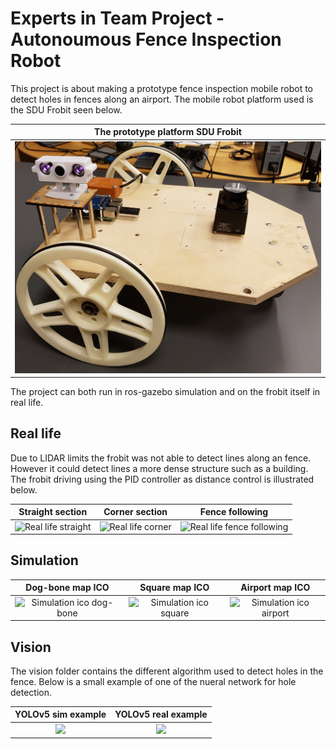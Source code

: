 # Experts in Team Project - Autonoumous Fence Inspection Robot

This project is about making a prototype fence inspection mobile robot to detect holes in fences along an airport. The mobile robot platform used is the SDU Frobit seen below.

| The prototype platform SDU Frobit |
|:------------------------:|
| ![](assets/frobit.jpg) |

The project can both run in ros-gazebo simulation and on the frobit itself in real life. 

## Real life

Due to LIDAR limits the frobit was not able to detect lines along an fence. However it could detect lines a more dense structure such as a building. The frobit driving using the PID controller as distance control is illustrated below. 

| Straight section | Corner section | Fence following | 
|:----------------:|:--------------:|:---------------:|
| ![Real life straight](assets/real_life_straight.gif) | ![Real life corner](assets/real_life_corner.gif) | ![Real life fence following](assets/real_life_fence_follow.gif)| 

## Simulation
|  Dog-bone map ICO |  Square map ICO | Airport map ICO |
|:-----------------:|:---------------:|:---------------:|
| ![Simulation ico dog-bone](assets/dog_bone_ico_optim.gif) | ![Simulation ico square](assets/sqare_map_ico.gif) | ![Simulation ico airport](assets/airport_sim.gif) |

## Vision
The vision folder contains the different algorithm used to detect holes in the fence. Below is a small example of one of the nueral network for hole detection.

|  YOLOv5 sim example |  YOLOv5 real example |
|:-------------------:|:--------------------:|
| ![](vision/assets/yolov5_sim.gif) | ![](vision/assets/yolov5_real_world.gif) |